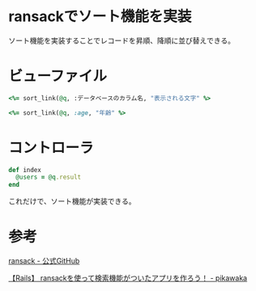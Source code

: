 # ransackでソート機能を実装

ソート機能を実装することでレコードを昇順、降順に並び替えできる。

# ビューファイル

```ruby
<%= sort_link(@q, :データベースのカラム名, "表示される文字" %>

<%= sort_link(@q, :age, "年齢" %>
```

# コントローラ

```ruby
def index
  @users = @q.result
end
```

これだけで、ソート機能が実装できる。

# 参考

[ransack - 公式GitHub](https://github.com/activerecord-hackery/ransack)

[【Rails】 ransackを使って検索機能がついたアプリを作ろう！ - pikawaka](https://pikawaka.com/rails/ransack#%E3%82%BD%E3%83%BC%E3%83%88%E6%A9%9F%E8%83%BD%E3%82%92%E5%AE%9F%E8%A3%85%E3%81%97%E3%82%88%E3%81%86)